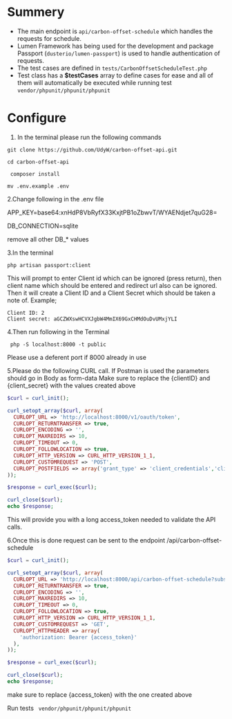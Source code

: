 # Summery

* The main endpoint is `api/carbon-offset-schedule` which handles the requests for schedule.
* Lumen Framework has being used for the development and package Passport (`dusterio/lumen-passport`) is used to handle authentication of requests.
* The test cases are defined in `tests/CarbonOffsetScheduleTest.php`
* Test class has a **$testCases** array to define cases for ease and all of them will automatically be executed while running test `vendor/phpunit/phpunit/phpunit`


# Configure

1. In the terminal please run the following commands

`git clone https://github.com/UdyW/carbon-offset-api.git`

`cd carbon-offset-api`

` composer install`

`mv .env.example .env`
 
 2.Change following in the .env file
 
APP_KEY=base64:xnHdP8VbRyfX33KxjtPB1oZbwvT/WYAENdjet7quG28=
 
DB_CONNECTION=sqlite
 
remove all other DB_* values
 
3.In the terminal 

`php artisan passport:client`

This will prompt to enter Client id which can be ignored (press return), then client name which should be entered and redirect url also can be ignored.
Then it will create a Client ID and a Client Secret which should be taken a note of.
Example;

```
Client ID: 2
Client secret: aGCZWXswHCVXJgbW4MmIX69GxCHMdOuDvUMxjYLI
```

4.Then run following in the Terminal

` php -S localhost:8000 -t public`

Please use a deferent port if 8000 already in use

5.Please do the following CURL call. If Postman is used the parameters should go in Body as form-data
Make sure to replace the {clientID} and {client_secret} with the values created above
```php
$curl = curl_init();

curl_setopt_array($curl, array(
  CURLOPT_URL => 'http://localhost:8000/v1/oauth/token',
  CURLOPT_RETURNTRANSFER => true,
  CURLOPT_ENCODING => '',
  CURLOPT_MAXREDIRS => 10,
  CURLOPT_TIMEOUT => 0,
  CURLOPT_FOLLOWLOCATION => true,
  CURLOPT_HTTP_VERSION => CURL_HTTP_VERSION_1_1,
  CURLOPT_CUSTOMREQUEST => 'POST',
  CURLOPT_POSTFIELDS => array('grant_type' => 'client_credentials','client_id' => '{clientID}','client_secret' => '{client_secret}','scope' => ' *'),
));

$response = curl_exec($curl);

curl_close($curl);
echo $response;
```

This will provide you with a long access_token needed to validate the API calls.

6.Once this is done request can be sent to the endpoint /api/carbon-offset-schedule

```php
$curl = curl_init();

curl_setopt_array($curl, array(
  CURLOPT_URL => 'http://localhost:8000/api/carbon-offset-schedule?subscriptionStartDate=&scheduleInMonths=20',
  CURLOPT_RETURNTRANSFER => true,
  CURLOPT_ENCODING => '',
  CURLOPT_MAXREDIRS => 10,
  CURLOPT_TIMEOUT => 0,
  CURLOPT_FOLLOWLOCATION => true,
  CURLOPT_HTTP_VERSION => CURL_HTTP_VERSION_1_1,
  CURLOPT_CUSTOMREQUEST => 'GET',
  CURLOPT_HTTPHEADER => array(
    'authorization: Bearer {access_token}'
  ),
));

$response = curl_exec($curl);

curl_close($curl);
echo $response;

```
make sure to replace {access_token} with the one created above

Run tests
` vendor/phpunit/phpunit/phpunit`

